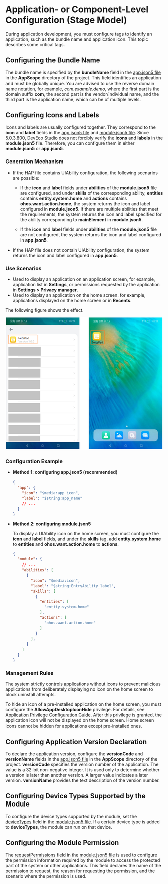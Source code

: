 # Application- or Component-Level Configuration (Stage Model)

During application development, you must configure tags to identify an application, such as the bundle name and application icon. This topic describes some critical tags.

## Configuring the Bundle Name

The bundle name is specified by the **bundleName** field in the [app.json5 file](../quick-start/app-configuration-file.md) in the **AppScope** directory of the project. This field identifies an application and must be globally unique. You are advised to use the reverse domain name notation, for example, *com.example.demo*, where the first part is the domain suffix **com**, the second part is the vendor/individual name, and the third part is the application name, which can be of multiple levels.

## Configuring Icons and Labels
Icons and labels are usually configured together. They correspond to the **icon** and **label** fields in the [app.json5 file](../quick-start/app-configuration-file.md) and [module.json5 file](../quick-start/module-configuration-file.md). Since 5.0.3.800, DevEco Studio does not forcibly verify the **icons** and **labels** in the **module.json5** file. Therefore, you can configure them in either **module.json5** or **app.json5**.

### Generation Mechanism
* If the HAP file contains UIAbility configuration, the following scenarios are possible:

  * If the **icon** and **label** fields under **abilities** of the **module.json5** file are configured, and under **skills** of the corresponding ability, **entities** contains **entity.system.home** and **actions** contains **ohos.want.action.home**, the system returns the icon and label configured in **module.json5**. If there are multiple abilities that meet the requirements, the system returns the icon and label specified for the ability corresponding to **mainElement** in **module.json5**.

  * If the **icon** and **label** fields under **abilities** of the **module.json5** file are not configured, the system returns the icon and label configured in **app.json5**.

* If the HAP file does not contain UIAbility configuration, the system returns the icon and label configured in **app.json5**.


### Use Scenarios

- Used to display an application on an application screen, for example, application list in **Settings**, or permissions requested by the application in **Settings > Privacy manager**.
- Used to display an application on the home screen. for example, applications displayed on the home screen or in **Recents**.

The following figure shows the effect.

![application-component-configuration-stage-app-module](figures/application-component-configuration-stage-app-module.png)

### Configuration Example

- **Method 1: configuring app.json5 (recommended)**

  ```json
  {
    "app": {
      "icon": "$media:app_icon",
      "label": "$string:app_name"
      // ...
    }
  }
  ```

- **Method 2: configuring module.json5**

  To display a UIAbility icon on the home screen, you must configure the **icon** and **label** fields, and under the **skills** tag, add **entity.system.home** to **entities** and **ohos.want.action.home** to **actions**.

  ```json
  {
    "module": {
      // ...
      "abilities": [
        {
          "icon": "$media:icon",
          "label": "$string:EntryAbility_label",
          "skills": [
            {
              "entities": [
                "entity.system.home"
              ],
              "actions": [
                "ohos.want.action.home"
              ]
            }
          ],
        }
      ]
    }
  }
  ```
### Management Rules
The system strictly controls applications without icons to prevent malicious applications from deliberately displaying no icon on the home screen to block uninstall attempts.

To hide an icon of a pre-installed application on the home screen, you must configure the **AllowAppDesktopIconHide** privilege.<!--Del--> For details, see [Application Privilege Configuration Guide](../../device-dev/subsystems/subsys-app-privilege-config-guide.md).<!--DelEnd--> After this privilege is granted, the application icon will not be displayed on the home screen. Home screen icons cannot be hidden for applications except pre-installed ones.


## Configuring Application Version Declaration

To declare the application version, configure the **versionCode** and **versionName** fields in the [app.json5 file](../quick-start/app-configuration-file.md) in the **AppScope** directory of the project. **versionCode** specifies the version number of the application. The value is a 32-bit non-negative integer. It is used only to determine whether a version is later than another version. A larger value indicates a later version. **versionName** provides the text description of the version number.

## Configuring Device Types Supported by the Module

To configure the device types supported by the module, set the [deviceTypes](../quick-start/module-configuration-file.md#devicetypes) field in the [module.json5 file](../quick-start/module-configuration-file.md). If a certain device type is added to **deviceTypes**, the module can run on that device.

## Configuring the Module Permission

The [requestPermissions](../security/AccessToken/declare-permissions.md) field in the [module.json5 file](../quick-start/module-configuration-file.md) is used to configure the permission information required by the module to access the protected part of the system or other applications. This field declares the name of the permission to request, the reason for requesting the permission, and the scenario where the permission is used.
